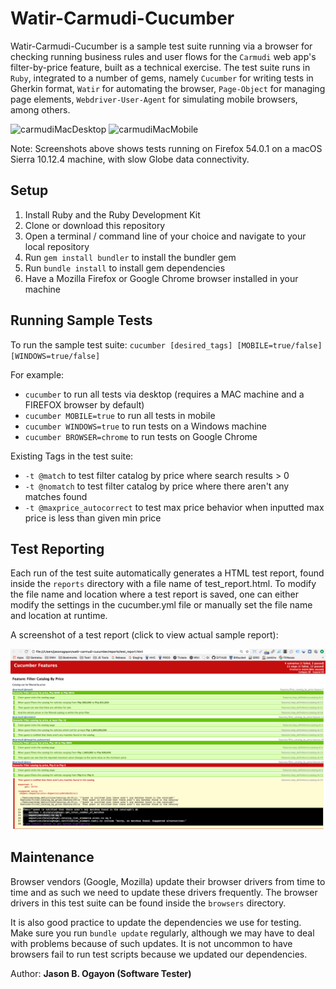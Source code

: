 Watir-Carmudi-Cucumber
======================

Watir-Carmudi-Cucumber is a sample test suite running via a browser for checking running business rules and user flows for the `Carmudi` web app's filter-by-price feature, built as a technical exercise. The test suite runs in `Ruby`, integrated to a number of gems, namely `Cucumber` for writing tests in Gherkin format, `Watir` for automating the browser, `Page-Object` for managing page elements, `Webdriver-User-Agent` for simulating mobile browsers, among others.

![carmudiMacDesktop](screenshots/watir-carmudi-cucumber-desktop-mac.gif)
![carmudiMacMobile](screenshots/watir-carmudi-cucumber-mobile-mac.gif)

Note: Screenshots above shows tests running on Firefox 54.0.1 on a macOS Sierra 10.12.4 machine, with slow Globe data connectivity.

## Setup

1. Install Ruby and the Ruby Development Kit
2. Clone or download this repository
3. Open a terminal / command line of your choice and navigate to your local repository
4. Run `gem install bundler` to install the bundler gem
5. Run `bundle install` to install gem dependencies
6. Have a Mozilla Firefox or Google Chrome browser installed in your machine

## Running Sample Tests

To run the sample test suite:
`cucumber [desired_tags] [MOBILE=true/false] [WINDOWS=true/false]`

For example:

* `cucumber` to run all tests via desktop (requires a MAC machine and a FIREFOX browser by default)
* `cucumber MOBILE=true` to run all tests in mobile
* `cucumber WINDOWS=true` to run tests on a Windows machine
* `cucumber BROWSER=chrome` to run tests on Google Chrome

Existing Tags in the test suite:

* `-t @match` to test filter catalog by price where search results > 0
* `-t @nomatch` to test filter catalog by price where there aren't any matches found
* `-t @maxprice_autocorrect` to test max price behavior when inputted max price is less than given min price

## Test Reporting

Each run of the test suite automatically generates a HTML test report, found inside the `reports` directory with a file name of test_report.html. To modify the file name and location where a test report is saved, one can either modify the settings in the cucumber.yml file or manually set the file name and location at runtime.

A screenshot of a test report (click to view actual sample report):

[ ![carmudiReport](screenshots/watir-carmudi-cucumber-sample-report.png) ](reports/test_report.html)

## Maintenance

Browser vendors (Google, Mozilla) update their browser drivers from time to time  and as such we need to update these drivers frequently. The browser drivers in this test suite can be found inside the `browsers` directory.

It is also good practice to update the dependencies we use for testing. Make sure you run `bundle update` regularly, although we may have to deal with problems because of such updates. It is not uncommon to have browsers fail to run test scripts because we updated our dependencies.


Author: **Jason B. Ogayon (Software Tester)**